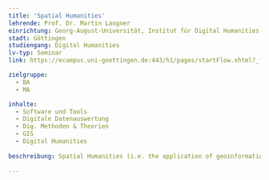 ```yaml
---
title: 'Spatial Humanities'
lehrende: Prof. Dr. Martin Langner
einrichtung: Georg-August-Universität, Institut für Digital Humanities
stadt: Göttingen
studiengang: Digital Humanities
lv-typ: Seminar
link: https://ecampus.uni-goettingen.de:443/h1/pages/startFlow.xhtml?_flowId=detailView-flow&unitId=48057&periodId=271&navigationPosition=studiesOffered,courseoverviewShow

zielgruppe:
  - BA
  - MA

inhalte:
  - Software und Tools
  - Digitale Datenauswertung
  - Dig. Methoden & Theorien
  - GIS
  - Digital Humanities
  
beschreibung: Spatial Humanities (i.e. the application of geoinformation systems in the humanities) has been firmly established as a research field for more than 30 years. The seminar aims to provide an insight into the full range of possibilities that GIS offers for the study of the past, addressing key questions such as what kinds of new knowledge can be developed through the use of GIS alone and how effective GIS can be for different kinds of research. The focus is on methods for analysing GIS databases, visualising the results and interpreting these visualisations. How do humanities, geographical, cartographic, informatics and statistical methods come together? How do the philological, historical and cultural sciences, the visual and artefact studies or the social sciences benefit from the use of computer-assisted methods of spatial analysis?
 
---
```

